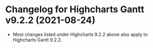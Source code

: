 # Changelog for Highcharts Gantt v9.2.2 (2021-08-24)

- Most changes listed under Highcharts 9.2.2 above also apply to Highcharts Gantt 9.2.2.
